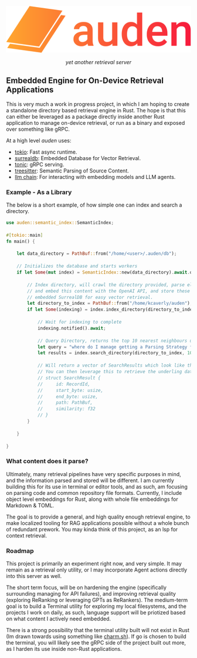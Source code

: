 <br>
<br>
<p align="center">
  <img src="logo.png" width="600"/>
</p>

<p align="center"><i>yet another retrieval server</i></p>

## Embedded Engine for On-Device Retrieval Applications

This is very much a work in progress project, in which I am hoping to create a standalone directory based retrieval engine in Rust. The hope is that this can either be leveraged as a package directly inside another Rust application to manage on-device retrieval, or run as a binary and exposed over something like gRPC.

At a high level *auden* uses:
- [tokio](https://tokio.rs): Fast async runtime.
- [surrealdb](https://surrealdb.com): Embedded Database for Vector Retrieval.
- [tonic](https://github.com/hyperium/tonic): gRPC serving.
- [treesitter](https://tree-sitter.github.io/tree-sitter/): Semantic Parsing of Source Content.
- [llm chain](https://github.com/sobelio/llm-chain): For interacting with embedding models and LLM agents.

### Example - As a Library

The below is a short example, of how simple one can index and search a directory. 

```rust
use auden::semantic_index::SemanticIndex;

#[tokio::main]
fn main() {

    let data_directory = PathBuf::from("/home/<user>/.auden/db");

    // Initializes the database and starts workers
    if let Some(mut index) = SemanticIndex::new(data_directory).await.ok() {

        // Index directory, will crawl the directory provided, parse eligible content,
        // and embed this content with the OpenAI API, and store these results in an
        // embedded SurrealDB for easy vector retrieval.
        let directory_to_index = PathBuf::from("/home/kcaverly/auden");
        if let Some(indexing) = index.index_directory(directory_to_index.clone()).await.ok() {

            // Wait for indexing to complete
            indexing.notified().await;

            // Query Directory, returns the top 10 nearest neighbours using cosine
            let query = "where do I manage getting a Parsing Strategy for an extension?";
            let results = index.search_directory(directory_to_index, 10, query)).await.unwrap();

            // Will return a vector of SearchResults which look like the following
            // You can then leverage this to retrieve the underling data as you wish
            // struct SearchResult {
            //     id: RecordId, 
            //     start_byte: usize,
            //     end_byte: usize,
            //     path: PathBuf,
            //     similarity: f32
            // }
        }

    }

}

```

### What content does it parse?

Ultimately, many retrieval pipelines have very specific purposes in mind, and the information parsed and stored will be different.
I am currently building this for its use in terminal or editor tools, and as such, am focusing on parsing code and common repository file formats.
Currently, I include object level embeddings for Rust, along with whole file embeddings for Markdown & TOML.

The goal is to provide a general, and high quality enough retrieval engine, to make localized tooling for RAG applications possible without a whole bunch of redundant prework.
You may kinda think of this project, as an lsp for context retrieval.

### Roadmap

This project is primarily an experiment right now, and very simple. It may remain as a retrieval only utility, or I may incorporate Agent actions directly into this server as well. 

The short term focus, will be on hardening the engine (specifically surrounding managing for API failures), and improving retrieval quality (exploring ReRanking or leveraging GPTs as ReRankers). The medium-term goal is to build a Terminal utility for exploring my local filesystems, and the projects I work on daily, as such, language support will be priotized based on what content I actively need embedded.

There is a strong possibility that the terminal utility built will not exist in Rust (Im drawn towards using something like [charm.sh](https://charm.sh/)). If go is chosen to build the terminal, you will likely see the gRPC side of the project built out more, as I harden its use inside non-Rust applications.

